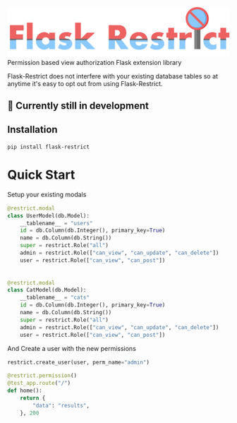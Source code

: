 ![flask restrict](assets/fr_logo.png?raw=true, "Flask Restrict")
Permission based view authorization Flask extension library

Flask-Restrict does not interfere with your existing database tables
so at anytime it's easy to opt out from using Flask-Restrict.

## 🌱 Currently still in development

## Installation
```
pip install flask-restrict
```

# Quick Start

Setup your existing modals

```python
@restrict.modal
class UserModel(db.Model):
    __tablename__ = "users"
    id = db.Column(db.Integer(), primary_key=True)
    name = db.Column(db.String())
    super = restrict.Role("all")
    admin = restrict.Role(["can_view", "can_update", "can_delete"])
    user = restrict.Role(["can_view", "can_post"])


@restrict.modal
class CatModel(db.Model):
    __tablename__ = "cats"
    id = db.Column(db.Integer(), primary_key=True)
    name = db.Column(db.String())
    super = restrict.Role("all")
    admin = restrict.Role(["can_view", "can_update", "can_delete"])
    user = restrict.Role(["can_view", "can_post"])

```
And Create a user with the new permissions
```python
restrict.create_user(user, perm_name="admin")
```

```python
@restrict.permission()
@test_app.route("/")
def home():
    return {
        "data": "results",
    }, 200
    
```